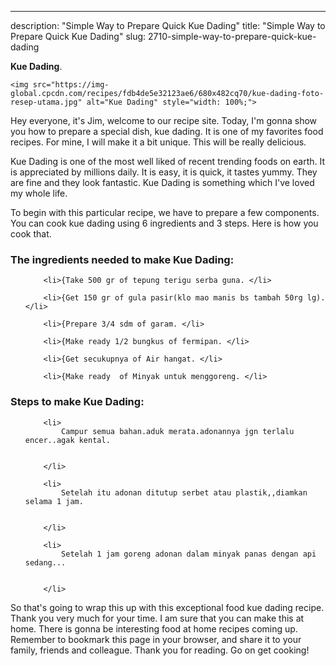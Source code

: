 ---
description: "Simple Way to Prepare Quick Kue Dading"
title: "Simple Way to Prepare Quick Kue Dading"
slug: 2710-simple-way-to-prepare-quick-kue-dading

<p>
	<strong>Kue Dading</strong>. 
	
</p>
<p>
	
	<img src="https://img-global.cpcdn.com/recipes/fdb4de5e32123ae6/680x482cq70/kue-dading-foto-resep-utama.jpg" alt="Kue Dading" style="width: 100%;">
	
	
</p>
<p>
	Hey everyone, it's Jim, welcome to our recipe site. Today, I'm gonna show you how to prepare a special dish, kue dading. It is one of my favorites food recipes. For mine, I will make it a bit unique. This will be really delicious.
</p>
	
<p>
	Kue Dading is one of the most well liked of recent trending foods on earth. It is appreciated by millions daily. It is easy, it is quick, it tastes yummy. They are fine and they look fantastic. Kue Dading is something which I've loved my whole life.
</p>
<p>
	
</p>

<p>
To begin with this particular recipe, we have to prepare a few components. You can cook kue dading using 6 ingredients and 3 steps. Here is how you cook that.
</p>

<h3>The ingredients needed to make Kue Dading:</h3>

<ol>
	
		<li>{Take 500 gr of tepung terigu serba guna. </li>
	
		<li>{Get 150 gr of gula pasir(klo mao manis bs tambah 50rg lg). </li>
	
		<li>{Prepare 3/4 sdm of garam. </li>
	
		<li>{Make ready 1/2 bungkus of fermipan. </li>
	
		<li>{Get secukupnya of Air hangat. </li>
	
		<li>{Make ready  of Minyak untuk menggoreng. </li>
	
</ol>
<p>
	
</p>

<h3>Steps to make Kue Dading:</h3>

<ol>
	
		<li>
			Campur semua bahan.aduk merata.adonannya jgn terlalu encer..agak kental.
			
			
		</li>
	
		<li>
			Setelah itu adonan ditutup serbet atau plastik,,diamkan selama 1 jam.
			
			
		</li>
	
		<li>
			Setelah 1 jam goreng adonan dalam minyak panas dengan api sedang...
			
			
		</li>
	
</ol>

<p>
	
</p>

<p>
	So that's going to wrap this up with this exceptional food kue dading recipe. Thank you very much for your time. I am sure that you can make this at home. There is gonna be interesting food at home recipes coming up. Remember to bookmark this page in your browser, and share it to your family, friends and colleague. Thank you for reading. Go on get cooking!
</p>
